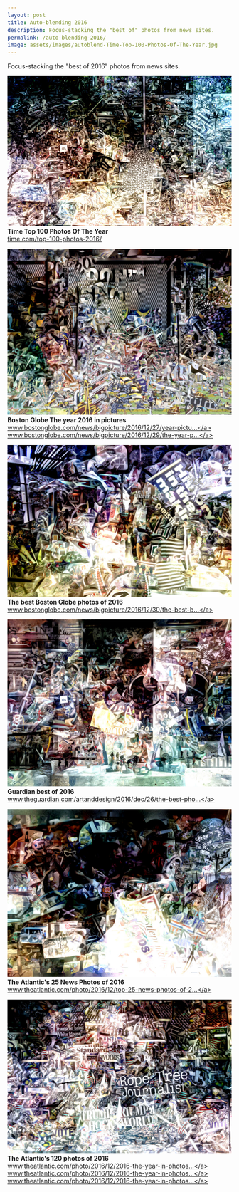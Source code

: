 ```yaml
---
layout: post
title: Auto-blending 2016
description: Focus-stacking the "best of" photos from news sites.
permalink: /auto-blending-2016/
image: assets/images/autoblend-Time-Top-100-Photos-Of-The-Year.jpg
---
```



Focus-stacking the "best of 2016" photos from news sites.

![](/assets/images/autoblend-Time-Top-100-Photos-Of-The-Year.jpg)  
**Time Top 100 Photos Of The Year**  
<a href="http://time.com/top-100-photos-2016/" rel="nofollow">time.com/top-100-photos-2016/</a>

![](/assets/images/autoblend-Boston-Globe-The-year-2016-in-pictures.jpg)
**Boston Globe The year 2016 in pictures**  
<a href="https://www.bostonglobe.com/news/bigpicture/2016/12/27/year-pictures-part/A2kShb6CU5nba4wJZbMOpO/story.html?p1=BP_Headline" rel="nofollow">www.bostonglobe.com/news/bigpicture/2016/12/27/year-pictu...</a>  
<a href="https://www.bostonglobe.com/news/bigpicture/2016/12/29/the-year-pictures-part/OlAi1s4LzRMFyqCo8MT5AO/story.html?p1=BP_Headline" rel="nofollow">www.bostonglobe.com/news/bigpicture/2016/12/29/the-year-p...</a>

![](/assets/images/autoblend-The-best-Boston-Globe-photos-of-2016.jpg)
**The best Boston Globe photos of 2016**  
<a href="https://www.bostonglobe.com/news/bigpicture/2016/12/30/the-best-boston-globe-photos/MAAXD4Vh7YQO7JJ3iZ9oyH/story.html?p1=BP_Headline" rel="nofollow">www.bostonglobe.com/news/bigpicture/2016/12/30/the-best-b...</a>

![](/assets/images/autoblend-Guardian-best-of-2016.jpg)  
**Guardian best of 2016**  
<a href="https://www.theguardian.com/artanddesign/2016/dec/26/the-best-photographs-of-2016-in-pictures" rel="nofollow">www.theguardian.com/artanddesign/2016/dec/26/the-best-pho...</a>


![](/assets/images/autoblend-The-Atlantic's-25-News-Photos-of-2016.jpg)  
**The Atlantic's 25 News Photos of 2016**  
<a href="https://www.theatlantic.com/photo/2016/12/top-25-news-photos-of-2016/509516/" rel="nofollow">www.theatlantic.com/photo/2016/12/top-25-news-photos-of-2...</a>

![](/assets/images/autoblend-The-Atlantic's-120-photos-of-2016.jpg)  
**The Atlantic's 120 photos of 2016**  
<a href="https://www.theatlantic.com/photo/2016/12/2016-the-year-in-photos-january-april/509519/" rel="nofollow">www.theatlantic.com/photo/2016/12/2016-the-year-in-photos...</a>  
<a href="https://www.theatlantic.com/photo/2016/12/2016-the-year-in-photos-may-august/509522/" rel="nofollow">www.theatlantic.com/photo/2016/12/2016-the-year-in-photos...</a>  
<a href="https://www.theatlantic.com/photo/2016/12/2016-the-year-in-photos-september-december/509525/" rel="nofollow">www.theatlantic.com/photo/2016/12/2016-the-year-in-photos...</a>

